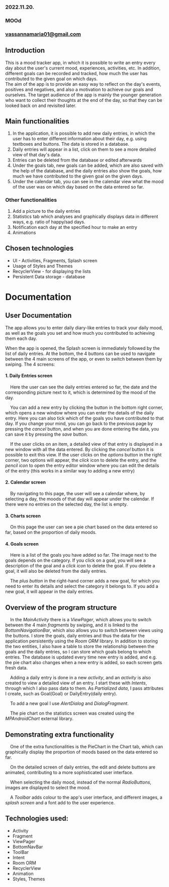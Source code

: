 
### 2022.11.20.
### MOOd
### vassannamaria01@gmail.com 

## Introduction

This is a mood tracker app, in which it is possible to write an entry every day about the user's current mood, experiences, activities, etc. In addition, different goals can be recorded and tracked, how much the user has contributed to the given goal on which days. <br />
The aim of the app is to provide an easy way to reflect on the day's events, positives and negatives, and also a motivation to achieve our goals and ourselves. The target audience of the app is mainly the younger generation who want to collect their thoughts at the end of the day, so that they can be looked back on and revisited later.

## Main functionalities

1. In the application, it is possible to add new daily entries, in which the user has to enter different information about their day, e.g. using textboxes and buttons. The data is stored in a database. 
2. Daily entries will appear in a list, click on them to see a more detailed view of that day's data.
3. Entries can be deleted from the database or edited afterwards
4. Under the goals tab, new goals can be added, which are also saved with the help of the database, and the daily entries also show the goals, how much we have contributed to the given goal on the given days.
5. Under the calendar tab, you can see in the calendar view what the mood of the user was on which day based on the data entered so far.

### Other functionalities
1. Add a picture to the daily entries
2. Statistics tab which analyses and graphically displays data in different ways, e.g. ratio of happy/sad days.
3. Notification each day at the specified hour to make an entry
4. Animations

## Chosen technologies

- UI - Activities, Fragments, Splash screen
- Usage of Styles and Themes
- RecyclerView - for displaying the lists
- Persistent Data storage - database

# Documentation

## User Documentation

The app allows you to enter daily diary-like entries to track your daily mood, as well as the goals you set and how much you contributed to achieving them each day.

When the app is opened, the Splash screen is immediately followed by the list of daily entries. At the bottom, the 4 buttons can be used to navigate between the 4 main screens of the app, or even to switch between them by swiping. The 4 screens:

 #### **1. Daily Entries screen**<br>
&nbsp;&nbsp;&nbsp;&nbsp;Here the user can see the daily entries entered so far, the date and the corresponding picture next to it, which is determined by the mood of the day.

&nbsp;&nbsp;&nbsp;&nbsp;You can add a new entry by clicking the button in the bottom right corner, which opens a new window where you can enter the details of the daily entry. Here you can also tick which of the goals you have contributed to that day. If you change your mind, you can go back to the previous page by pressing the *cancel* button, and when you are done entering the data, you can save it by pressing the *save* button.

&nbsp;&nbsp;&nbsp;&nbsp;If the user clicks on an item, a detailed view of that entry is displayed in a new window with all the data entered. By clicking the *cancel* button it is possible to exit this view. If the user clicks on the *options* button in the right corner, two options will appear, the *click* icon to delete the entry, and the *pencil icon* to open the entry editor window where you can edit the details of the entry (this works in a similar way to adding a new entry)

#### **2. Calendar screen**<br>
&nbsp;&nbsp;&nbsp;&nbsp;By navigating to this page, the user will see a calendar where, by selecting a day, the moods of that day will appear under the calendar. If there were no entries on the selected day, the list is empty.

#### **3. Charts screen**<br>
&nbsp;&nbsp;&nbsp;&nbsp;On this page the user can see a pie chart based on the data entered so far, based on the proportion of daily moods. 

#### **4. Goals screen**<br>
&nbsp;&nbsp;&nbsp;&nbsp;Here is a list of the goals you have added so far. The image next to the goals depends on the category. If you click on a goal, you will see a description of the goal and a *click icon* to delete the goal. If you delete a goal, it will also be deleted from the daily entries.

&nbsp;&nbsp;&nbsp;&nbsp;The *plus button* in the right-hand corner adds a new goal, for which you need to enter its details and select the category it belongs to. If you add a new goal, it will appear in the daily entries.

## Overview of the program structure

&nbsp;&nbsp;&nbsp;&nbsp;In the *MainActivity* there is a *ViewPager*, which allows you to switch between the 4 main *fragments* by swiping, and it is linked to the *BottomNavigationBar*, which also allows you to switch between views using the buttons. I store the goals, daily entries and thus the data for the application persistently using the *Room ORM* library. In addition to storing the two entities, I also have a table to store the relationship between the goals and the daily entries, so I can store which goals belong to which entries. The database is updated every time new entry is added, and e.g. the pie chart also changes when a new entry is added, so each screen gets fresh data.

&nbsp;&nbsp;&nbsp;&nbsp;Adding a daily entry is done in a new *activity*, and an *activity* is also created to view a detailed view of an entry. I start these with *Intents*, through which I also pass data to them. As *Partialized data*, I pass attributes I create, such as Goal(Goal) or DailyEntry(daily entry).

&nbsp;&nbsp;&nbsp;&nbsp;To add a new goal I use *AlertDialog* and *DialogFragment*.

&nbsp;&nbsp;&nbsp;&nbsp;The pie chart on the statistics screen was created using the *MPAndroidChart* external library.

## Demonstrating extra functionality
&nbsp;&nbsp;&nbsp;&nbsp;One of the extra functionalities is the PieChart in the Chart tab, which can graphically display the proportion of moods based on the data entered so far.

&nbsp;&nbsp;&nbsp;&nbsp;On the detailed screen of daily entries, the edit and delete buttons are animated, contributing to a more sophisticated user interface.

&nbsp;&nbsp;&nbsp;&nbsp;When selecting the daily mood, instead of the normal *RadioButtons*, images are displayed to select the mood.

&nbsp;&nbsp;&nbsp;&nbsp;A *Toolbar* adds colour to the app's user interface, and different images, a *splash screen* and a font add to the user experience.

## Technologies used:
- Activity
- Fragment
- ViewPager
- BottomNavBar
- ToolBar
- Intent
- Room ORM
- RecyclerView
- Animation
- Styles, Themes
